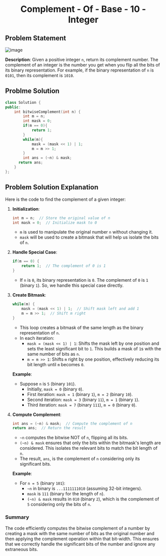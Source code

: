 <h1 align='center'>Complement - Of - Base - 10 - Integer</h1>

## Problem Statement

![image](https://github.com/user-attachments/assets/deaa3ccd-b9da-4c6a-8b16-8a01fb769987)

**Description**: Given a positive integer `n`, return its complement number. The complement of an integer is the number you get when you flip all the bits of its binary representation. For example, if the binary representation of `n` is `0101`, then its complement is `1010`.

## Problme Solution
```cpp
class Solution {
public:
    int bitwiseComplement(int n) {
        int m = n;
        int mask = 0;
        if(m == 0){
            return 1;
        }
        while(m){
            mask = (mask << 1) | 1;
            m = m >> 1;
        }
        int ans = (~n) & mask;
      return ans;
    }
};
```

## Problem Solution Explanation

Here is the code to find the complement of a given integer:

1. **Initialization**:
   ```cpp
   int m = n;  // Store the original value of n
   int mask = 0;  // Initialize mask to 0
   ```
   - `m` is used to manipulate the original number `n` without changing it.
   - `mask` will be used to create a bitmask that will help us isolate the bits of `n`.

2. **Handle Special Case**:
   ```cpp
   if(m == 0) {
       return 1;  // The complement of 0 is 1
   }
   ```
   - If `n` is `0`, its binary representation is `0`. The complement of `0` is `1` (binary `1`). So, we handle this special case directly.

3. **Create Bitmask**:
   ```cpp
   while(m) {
       mask = (mask << 1) | 1;  // Shift mask left and add 1
       m = m >> 1;  // Shift m right
   }
   ```
   - This loop creates a bitmask of the same length as the binary representation of `n`.
   - In each iteration:
     - `mask = (mask << 1) | 1`: Shifts the mask left by one position and sets the least significant bit to `1`. This builds a mask of `1`s with the same number of bits as `n`.
     - `m = m >> 1`: Shifts `m` right by one position, effectively reducing its bit length until `m` becomes `0`.

   **Example**:
   - Suppose `n` is `5` (binary `101`).
     - Initially, `mask = 0` (binary `0`).
     - First iteration: `mask = 1` (binary `1`), `m = 2` (binary `10`).
     - Second iteration: `mask = 3` (binary `11`), `m = 1` (binary `1`).
     - Third iteration: `mask = 7` (binary `111`), `m = 0` (binary `0`).

4. **Compute Complement**:
   ```cpp
   int ans = (~n) & mask;  // Compute the complement of n
   return ans;  // Return the result
   ```
   - `~n` computes the bitwise NOT of `n`, flipping all its bits.
   - `(~n) & mask` ensures that only the bits within the bitmask's length are considered. This isolates the relevant bits to match the bit length of `n`.
   - The result, `ans`, is the complement of `n` considering only its significant bits.

   **Example**:
   - For `n = 5` (binary `101`):
     - `~n` in binary is `...1111111010` (assuming 32-bit integers).
     - `mask` is `111` (binary for the length of `n`).
     - `(~n) & mask` results in `010` (binary `2`), which is the complement of `5` considering only the bits of `n`.

### Summary

The code efficiently computes the bitwise complement of a number by creating a mask with the same number of bits as the original number and then applying the complement operation within that bit-width. This ensures that we correctly handle the significant bits of the number and ignore any extraneous bits.
